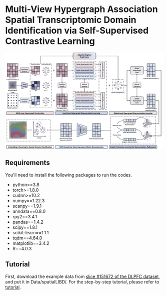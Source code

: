 # Multi-View Hypergraph Association Spatial Transcriptomic Domain Identification via Self-Supervised Contrastive Learning

![](https://github.com/ChyaZhang/HAST/blob/main/HAST.png)

## Requirements
You'll need to install the following packages to run the codes.
* python==3.8
* torch>=1.8.0
* cudnn>=10.2
* numpy==1.22.3
* scanpy==1.9.1
* anndata==0.8.0
* rpy2==3.4.1
* pandas==1.4.2
* scipy==1.8.1
* scikit-learn==1.1.1
* tqdm==4.64.0
* matplotlib==3.4.2
* R==4.0.3

## Tutorial
First, download the example data from [slice #151672 of the DLPFC dataset](https://drive.google.com/drive/folders/1K2SW7vnc2ybUeVSbvqm4JGnkWo2wfFxM?usp=drive_link), and put it in Data/spatialLIBD/.
For the step-by-step tutorial, please refer to 
[tutorial](https://github.com/ChyaZhang/HAST/blob/main/tutorial.ipynb).
